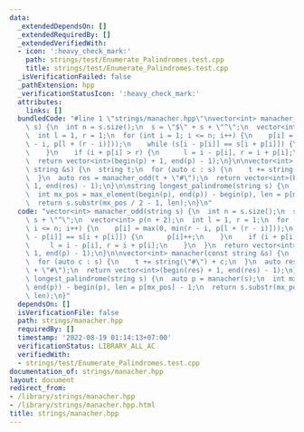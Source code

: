 ```yaml
---
data:
  _extendedDependsOn: []
  _extendedRequiredBy: []
  _extendedVerifiedWith:
  - icon: ':heavy_check_mark:'
    path: strings/test/Enumerate_Palindromes.test.cpp
    title: strings/test/Enumerate_Palindromes.test.cpp
  _isVerificationFailed: false
  _pathExtension: hpp
  _verificationStatusIcon: ':heavy_check_mark:'
  attributes:
    links: []
  bundledCode: "#line 1 \"strings/manacher.hpp\"\nvector<int> manacher_odd(string\
    \ s) {\n  int n = s.size();\n  s = \"$\" + s + \"^\";\n  vector<int> p(n + 2);\n\
    \  int l = 1, r = 1;\n  for (int i = 1; i <= n; i++) {\n    p[i] = max(0, min(r\
    \ - i, p[l + (r - i)]));\n    while (s[i - p[i]] == s[i + p[i]]) {\n      p[i]++;\n\
    \    }\n    if (i + p[i] > r) {\n      l = i - p[i], r = i + p[i];\n    }\n  }\n\
    \  return vector<int>(begin(p) + 1, end(p) - 1);\n}\n\nvector<int> manacher(const\
    \ string &s) {\n  string t;\n  for (auto c : s) {\n    t += string(\"#\") + c;\n\
    \  }\n  auto res = manacher_odd(t + \"#\");\n  return vector<int>(begin(res) +\
    \ 1, end(res) - 1);\n}\n\nstring longest_palindrome(string s) {\n  auto p = manacher(s);\n\
    \  int mx_pos = max_element(begin(p), end(p)) - begin(p), len = p[mx_pos] - 1;\n\
    \  return s.substr(mx_pos / 2 - 1, len);\n}\n"
  code: "vector<int> manacher_odd(string s) {\n  int n = s.size();\n  s = \"$\" +\
    \ s + \"^\";\n  vector<int> p(n + 2);\n  int l = 1, r = 1;\n  for (int i = 1;\
    \ i <= n; i++) {\n    p[i] = max(0, min(r - i, p[l + (r - i)]));\n    while (s[i\
    \ - p[i]] == s[i + p[i]]) {\n      p[i]++;\n    }\n    if (i + p[i] > r) {\n \
    \     l = i - p[i], r = i + p[i];\n    }\n  }\n  return vector<int>(begin(p) +\
    \ 1, end(p) - 1);\n}\n\nvector<int> manacher(const string &s) {\n  string t;\n\
    \  for (auto c : s) {\n    t += string(\"#\") + c;\n  }\n  auto res = manacher_odd(t\
    \ + \"#\");\n  return vector<int>(begin(res) + 1, end(res) - 1);\n}\n\nstring\
    \ longest_palindrome(string s) {\n  auto p = manacher(s);\n  int mx_pos = max_element(begin(p),\
    \ end(p)) - begin(p), len = p[mx_pos] - 1;\n  return s.substr(mx_pos / 2 - 1,\
    \ len);\n}"
  dependsOn: []
  isVerificationFile: false
  path: strings/manacher.hpp
  requiredBy: []
  timestamp: '2022-08-19 01:14:13+07:00'
  verificationStatus: LIBRARY_ALL_AC
  verifiedWith:
  - strings/test/Enumerate_Palindromes.test.cpp
documentation_of: strings/manacher.hpp
layout: document
redirect_from:
- /library/strings/manacher.hpp
- /library/strings/manacher.hpp.html
title: strings/manacher.hpp
---
```

